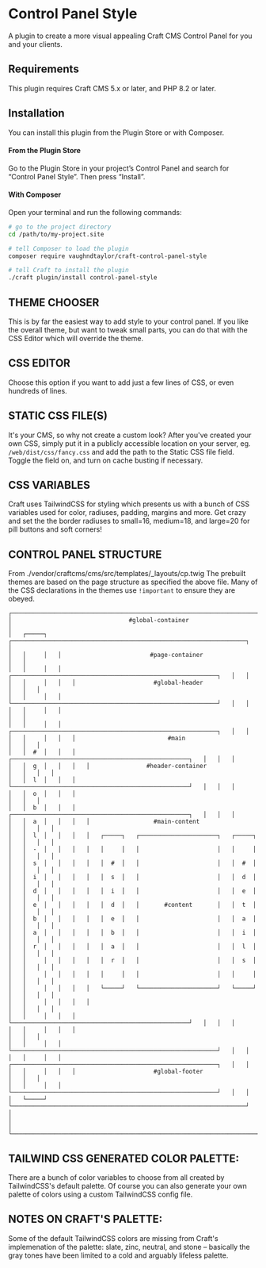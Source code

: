 # Control Panel Style

A plugin to create a more visual appealing Craft CMS Control Panel for you and your clients.

## Requirements

This plugin requires Craft CMS 5.x or later, and PHP 8.2 or later.

## Installation

You can install this plugin from the Plugin Store or with Composer.

#### From the Plugin Store

Go to the Plugin Store in your project’s Control Panel and search for “Control Panel Style”. Then press “Install”.

#### With Composer

Open your terminal and run the following commands:

```bash
# go to the project directory
cd /path/to/my-project.site

# tell Composer to load the plugin
composer require vaughndtaylor/craft-control-panel-style

# tell Craft to install the plugin
./craft plugin/install control-panel-style
```

## THEME CHOOSER

This is by far the easiest way to add style to your control panel. If you like the overall theme, but want to tweak small parts, you can do that with the CSS Editor which will override the theme.

## CSS EDITOR

Choose this option if you want to add just a few lines of CSS, or even hundreds of lines.


## STATIC CSS FILE(S)

It's your CMS, so why not create a custom look? After you've created your own CSS, simply put it in a publicly accessible location on your server, eg. `/web/dist/css/fancy.css` and add the path to the Static CSS file field. Toggle the field on, and turn on cache busting if necessary.

## CSS VARIABLES

Craft uses TailwindCSS for styling which presents us with a bunch of CSS variables used for color, radiuses, padding, margins and more. Get crazy and set the the border radiuses to small=16, medium=18, and large=20 for pill buttons and soft corners!

## CONTROL PANEL STRUCTURE

From ./vendor/craftcms/cms/src/templates/_layouts/cp.twig
The prebuilt themes are based on the page structure as specified the above file. Many of the CSS declarations in the themes use `!important` to ensure they are obeyed.

    ┌────────────────────────────────────────────────────────────────────────────────────┐
    │                                 #global-container                                  │
    │   ┌─────┐   ┌──────────────────────────────────────────────────────────────────┐   │
    │   │     │   │                         #page-container                          │   │
    │   │     │   │   ┌──────────────────────────────────────────────────────────┐   │   │
    │   │     │   │   │                      #global-header                      │   │   │
    │   │     │   │   └──────────────────────────────────────────────────────────┘   │   │
    │   │     │   │                                                                  │   │
    │   │     │   │   ┌──────────────────────────────────────────────────────────┐   │   │
    │   │     │   │   │                          #main                           │   │   │
    │   │  #  │   │   │   ┌──────────────────────────────────────────────────┐   │   │   │
    │   │  g  │   │   │   │                #header-container                 │   │   │   │
    │   │  l  │   │   │   └──────────────────────────────────────────────────┘   │   │   │
    │   │  o  │   │   │                                                          │   │   │
    │   │  b  │   │   │   ┌──────────────────────────────────────────────────┐   │   │   │
    │   │  a  │   │   │   │                  #main-content                   │   │   │   │
    │   │  l  │   │   │   │   ┌─────┐   ┌──────────────────────┐   ┌─────┐   │   │   │   │
    │   │  -  │   │   │   │   │     │   │                      │   │     │   │   │   │   │
    │   │  s  │   │   │   │   │  #  │   │                      │   │  #  │   │   │   │   │
    │   │  i  │   │   │   │   │  s  │   │                      │   │  d  │   │   │   │   │
    │   │  d  │   │   │   │   │  i  │   │                      │   │  e  │   │   │   │   │
    │   │  e  │   │   │   │   │  d  │   │       #content       │   │  t  │   │   │   │   │
    │   │  b  │   │   │   │   │  e  │   │                      │   │  a  │   │   │   │   │
    │   │  a  │   │   │   │   │  b  │   │                      │   │  i  │   │   │   │   │
    │   │  r  │   │   │   │   │  a  │   │                      │   │  l  │   │   │   │   │
    │   │     │   │   │   │   │  r  │   │                      │   │  s  │   │   │   │   │
    │   │     │   │   │   │   │     │   │                      │   │     │   │   │   │   │
    │   │     │   │   │   │   └─────┘   └──────────────────────┘   └─────┘   │   │   │   │
    │   │     │   │   │   │                                                  │   │   │   │
    │   │     │   │   │   └──────────────────────────────────────────────────┘   │   │   │
    │   │     │   │   │                                                          │   │   │
    │   │     │   │   └──────────────────────────────────────────────────────────┘   │   │
    │   │     │   │   ┌──────────────────────────────────────────────────────────┐   │   │
    │   │     │   │   │                      #global-footer                      │   │   │
    │   │     │   │   └──────────────────────────────────────────────────────────┘   │   │
    │   └─────┘   └──────────────────────────────────────────────────────────────────┘   │
    │                                                                                    │
    └────────────────────────────────────────────────────────────────────────────────────┘

## TAILWIND CSS GENERATED COLOR PALETTE:

There are a bunch of color variables to choose from all created by TailwindCSS's default palette. Of course you can also generate your own palette of colors using a custom TailwindCSS config file.

## NOTES ON CRAFT'S PALETTE:

Some of the default TailwindCSS colors are missing from Craft's implemenation of the palette: slate, zinc, neutral, and stone – basically the gray tones have been limited to a cold and arguably lifeless palette.
